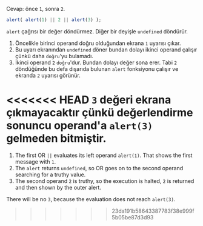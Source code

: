 Cevap: önce `1`, sonra `2`.

```js run
alert( alert(1) || 2 || alert(3) );
```
`alert` çağrısı bir değer döndürmez. Diğer bir deyişle `undefined` döndürür.

1. Öncelikle birinci operand doğru olduğundan ekrana `1` uyarısı çıkar.
2. Bu uyarı ekranından `undefined` döner bundan dolayı ikinci operand çalışır çünkü daha `doğru`'yu bulamadı.
3. İkinci operand `2` `doğru`'dur. Bundan dolayı değer sona erer. Tabi `2` döndüğünde bu defa dışarıda bulunan `alert` fonksiyonu çalışır ve ekranda `2` uyarısı görünür.

<<<<<<< HEAD
`3` değeri ekrana çıkmayacaktır çünkü değerlendirme sonuncu operand'a `alert(3)` gelmeden bitmiştir.
=======
1. The first OR `||` evaluates its left operand `alert(1)`. That shows the first message with `1`.
2. The `alert` returns `undefined`, so OR goes on to the second operand searching for a truthy value.
3. The second operand `2` is truthy, so the execution is halted, `2` is returned and then shown by the outer alert.

There will be no `3`, because the evaluation does not reach `alert(3)`.
>>>>>>> 23da191b58643387783f38e999f5b05be87d3d93
